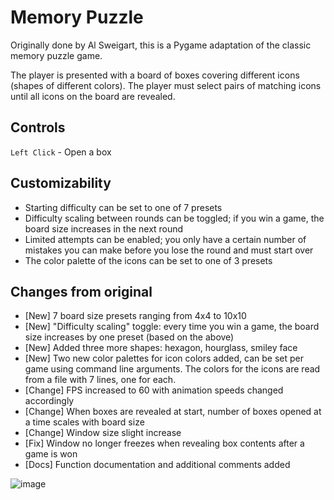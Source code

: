 # Memory Puzzle

Originally done by Al Sweigart, this is a Pygame adaptation of the classic memory puzzle game.

The player is presented with a board of boxes covering different icons (shapes of different colors). The player must select pairs of matching icons until all icons on the board are revealed.

## Controls

`Left Click` - Open a box

## Customizability

- Starting difficulty can be set to one of 7 presets
- Difficulty scaling between rounds can be toggled; if you win a game, the board size increases in the next round
- Limited attempts can be enabled; you only have a certain number of mistakes you can make before you lose the round and must start over
- The color palette of the icons can be set to one of 3 presets

## Changes from original

- [New] 7 board size presets ranging from 4x4 to 10x10
- [New] "Difficulty scaling" toggle: every time you win a game, the board size increases by one preset (based on the above)
- [New] Added three more shapes: hexagon, hourglass, smiley face
- [New] Two new color palettes for icon colors added, can be set per game using command line arguments. The colors for the icons are read from a file with 7 lines, one for each.
- [Change] FPS increased to 60 with animation speeds changed accordingly
- [Change] When boxes are revealed at start, number of boxes opened at a time scales with board size
- [Change] Window size slight increase
- [Fix] Window no longer freezes when revealing box contents after a game is won
- [Docs] Function documentation and additional comments added

![image](https://i.imgur.com/W6Qyb7J.gif)